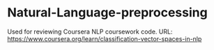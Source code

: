 # Natural-Language-preprocessing
Used for reviewing Coursera NLP coursework code. URL: https://www.coursera.org/learn/classification-vector-spaces-in-nlp
